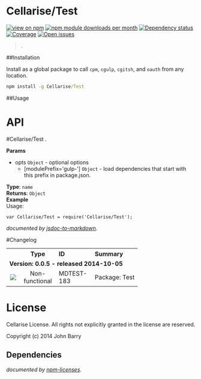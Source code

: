 # Cellarise/Test
[![view on npm](http://img.shields.io/npm/v/Cellarise/Test.svg?style=flat)](https://www.npmjs.org/package/Cellarise/Test)
[![npm module downloads per month](http://img.shields.io/npm/dm/Cellarise/Test.svg?style=flat)](https://www.npmjs.org/package/Cellarise/Test)
[![Dependency status](https://david-dm.org/Cellarise/Cellarise/Test.svg?style=flat)](https://david-dm.org/Cellarise/Cellarise/Test)
[![Coverage](https://img.shields.io/badge/coverage-75%25_skipped:0%25-yellow.svg?style=flat)](https://www.npmjs.org/package/Cellarise/Test)
[![Open issues](https://img.shields.io/github/issues/Cellarise/Cellarise/Test.svg?style=flat)](https://github.com/Cellarise/Cellarise/Test/issues)

> .


##Installation

Install as a global package to call `cpm`, `cgulp`, `cgitsh`, and `oauth` from any location.

```cmd
npm install -g Cellarise/Test
```


##Usage 



# API
<a name="module_Cellarise/Test"></a>
#Cellarise/Test
.

**Params**

- opts `Object` - optional options  
  - \[modulePrefix='gulp-'\] `Object` - load dependencies that start with this prefix in package.json.  

**Type**: `name`  
**Returns**: `Object`  
**Example**  
Usage:
```
var Cellarise/Test = require('Cellarise/Test');
```



*documented by [jsdoc-to-markdown](https://github.com/75lb/jsdoc-to-markdown)*.


#Changelog

<table style="width:100%;border-spacing:0px;border-collapse:collapse;margin:0px;padding:0px;border-width:0px;">
   <tr>
    <th style="width:20px;text-align:center;"></th>
    <th style="width:80px;text-align:center;">Type</th> 
    <th style="width:80px;text-align:left;">ID</th>
    <th style="text-align:left;">Summary</th>
   </tr>

  <tr>
    <td colspan=4><strong>Version: 0.0.5 - released 2014-10-05</strong></td>
   </tr>

  <tr>
    <td style="width:20px;text-align:center;"><img src='https://jira.cellarise.com/secure/viewavatar?size=xsmall&amp;avatarId=10419&amp;avatarType=issuetype'/></td> 
    <td style="width:80px;text-align:center;">Non-functional</td> 
    <td style="width:80px;text-align:left;">MDTEST-183</td>
    <td>Package: Test</td>
   </tr>


</table>



# License

Cellarise License. All rights not explicitly granted in the license are reserved.

Copyright (c) 2014 John Barry

## Dependencies

*documented by [npm-licenses](http://github.com/AceMetrix/npm-license.git)*.
